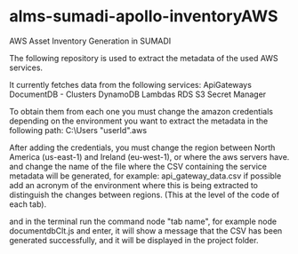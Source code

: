 # alms-sumadi-apollo-inventoryAWS
AWS Asset Inventory Generation in SUMADI

The following repository is used to extract the metadata of the used AWS services.

It currently fetches data from the following services:
ApiGateways
DocumentDB - Clusters
DynamoDB
Lambdas
RDS
S3
Secret Manager

To obtain them from each one you must change the amazon credentials depending on the environment you want to extract the metadata in the following path: C:\Users "userId"\.aws

After adding the credentials, you must change the region between North America (us-east-1) and Ireland (eu-west-1), or where the aws servers have. and change the name of the file where the CSV containing the service metadata will be generated, for example: api_gateway_data.csv if possible add an acronym of the environment where this is being extracted to distinguish the changes between regions. (This at the level of the code of each tab).

and in the terminal run the command node "tab name", for example node documentdbClt.js and enter, it will show a message that the CSV has been generated successfully, and it will be displayed in the project folder. 



